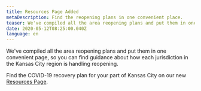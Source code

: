 ```yaml
---
title: Resources Page Added
metaDescription: Find the reopening plans in one convenient place.
teaser: We've compiled all the area reopening plans and put them in one convenient page, so you can find guidance about how each jurisdiction in the Kansas City region is handling reopening.
date: 2020-05-12T08:25:00.040Z
language: en
---
```


We've compiled all the area reopening plans and put them in one convenient page, so you can find guidance about how each jurisdiction in the Kansas City region is handling reopening.

Find the COVID-19 recovery plan for your part of Kansas City on our new [Resources Page](/covid-19-resources).
